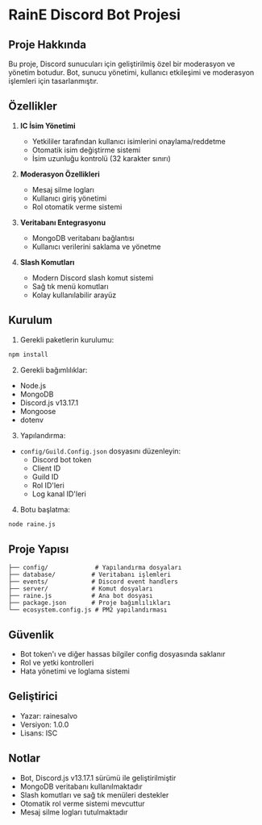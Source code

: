 # RainE Discord Bot Projesi

## Proje Hakkında
Bu proje, Discord sunucuları için geliştirilmiş özel bir moderasyon ve yönetim botudur. Bot, sunucu yönetimi, kullanıcı etkileşimi ve moderasyon işlemleri için tasarlanmıştır.

## Özellikler
1. **IC İsim Yönetimi**
   - Yetkililer tarafından kullanıcı isimlerini onaylama/reddetme
   - Otomatik isim değiştirme sistemi
   - İsim uzunluğu kontrolü (32 karakter sınırı)

2. **Moderasyon Özellikleri**
   - Mesaj silme logları
   - Kullanıcı giriş yönetimi
   - Rol otomatik verme sistemi

3. **Veritabanı Entegrasyonu**
   - MongoDB veritabanı bağlantısı
   - Kullanıcı verilerini saklama ve yönetme

4. **Slash Komutları**
   - Modern Discord slash komut sistemi
   - Sağ tık menü komutları
   - Kolay kullanılabilir arayüz

## Kurulum
1. Gerekli paketlerin kurulumu:
```bash
npm install
```

2. Gerekli bağımlılıklar:
- Node.js
- MongoDB
- Discord.js v13.17.1
- Mongoose
- dotenv

3. Yapılandırma:
- `config/Guild.Config.json` dosyasını düzenleyin:
  - Discord bot token
  - Client ID
  - Guild ID
  - Rol ID'leri
  - Log kanal ID'leri

4. Botu başlatma:
```bash
node raine.js
```

## Proje Yapısı
```
├── config/             # Yapılandırma dosyaları
├── database/          # Veritabanı işlemleri
├── events/            # Discord event handlers
├── server/            # Komut dosyaları
├── raine.js           # Ana bot dosyası
├── package.json       # Proje bağımlılıkları
└── ecosystem.config.js # PM2 yapılandırması
```

## Güvenlik
- Bot token'ı ve diğer hassas bilgiler config dosyasında saklanır
- Rol ve yetki kontrolleri
- Hata yönetimi ve loglama sistemi

## Geliştirici
- Yazar: rainesalvo
- Versiyon: 1.0.0
- Lisans: ISC

## Notlar
- Bot, Discord.js v13.17.1 sürümü ile geliştirilmiştir
- MongoDB veritabanı kullanılmaktadır
- Slash komutları ve sağ tık menüleri destekler
- Otomatik rol verme sistemi mevcuttur
- Mesaj silme logları tutulmaktadır 

